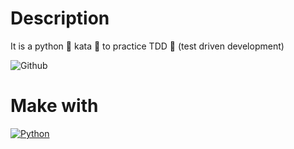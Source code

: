 # Description
It is a python 🐍 kata 🥋 to practice TDD 🧪 (test driven development)

![Github](https://github.com/zearkiatos/python-tdd-kata/actions/workflows/action.yml/badge.svg)

# Make with
[![Python](https://img.shields.io/badge/python-2b5b84?style=for-the-badge&logo=python&logoColor=white&labelColor=000000)]()